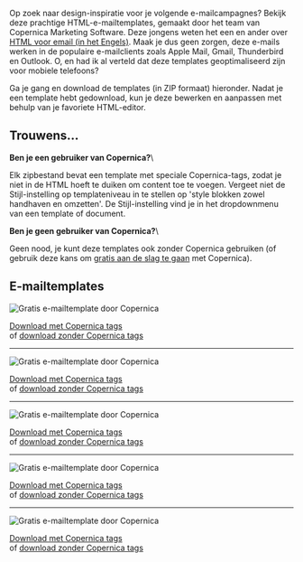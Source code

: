 Op zoek naar design-inspiratie voor je volgende e-mailcampagnes? Bekijk
deze prachtige HTML-e-mailtemplates, gemaakt door het team van Copernica
Marketing Software. Deze jongens weten het een en ander over [HTML voor
email (in het Engels)](./html-email-guidelines-revisited.md "html voor email").
Maak je dus geen zorgen, deze e-mails werken in de populaire
e-mailclients zoals Apple Mail, Gmail, Thunderbird en Outlook. O, en had
ik al verteld dat deze templates geoptimaliseerd zijn voor mobiele
telefoons?

Ga je gang en download de templates (in ZIP formaat) hieronder. Nadat je
een template hebt gedownload, kun je deze bewerken en aanpassen met
behulp van je favoriete HTML-editor.

Trouwens...
-----------

**Ben je een gebruiker van Copernica?**\

Elk zipbestand bevat een template met speciale Copernica-tags, zodat je
niet in de HTML hoeft te duiken om content toe te voegen. Vergeet niet
de Stijl-instelling op templateniveau in te stellen op 'style blokken
zowel handhaven en omzetten'. De Stijl-instelling vind je in het
dropdownmenu van een template of document.

**Ben je geen gebruiker van Copernica?**\

Geen nood, je kunt deze templates ook zonder Copernica gebruiken (of
gebruik deze kans om [gratis aan de slag te
gaan](https://www.copernica.com/nl/copernica-proberen "Probeer Copernica gratis")
met Copernica).

E-mailtemplates
---------------

![Gratis e-mailtemplate door
Copernica](../images/html-email-template-copernica-1.jpg)

[Download met Copernica
tags](../downloads/template-1-with-copernica-tags.zip) \
 of [download zonder Copernica
tags](../downloads/template-1-without-copernica-tags.zip)

* * * * *

![Gratis e-mailtemplate door
Copernica](../images/html-email-template-copernica-2.jpg)

[Download met Copernica
tags](../downloads/template-2-with-copernica-tags.zip) \
 of [download zonder Copernica
tags](../downloads/template-2-without-copernica-tags.zip)

* * * * *

![Gratis e-mailtemplate door
Copernica](../images/html-email-template-copernica-3.jpg)

[Download met Copernica
tags](../downloads/template-3-with-copernica-tags.zip) \
 of [download zonder Copernica
tags](../downloads/template-3-without-copernica-tags.zip)

* * * * *

![Gratis e-mailtemplate door
Copernica](../images/html-email-template-copernica-4.jpg)

[Download met Copernica
tags](../downloads/template-4-with-copernica-tags.zip) \
 of [download zonder Copernica
tags](../downloads/template-4-without-copernica-tags.zip)

* * * * *

![Gratis e-mailtemplate door
Copernica](../images/html-email-template-copernica-5.jpg)

[Download met Copernica
tags](../downloads/template-5-with-copernica-tags.zip) \
 of [download zonder Copernica
tags](../downloads/template-5-without-copernica-tags.zip)
